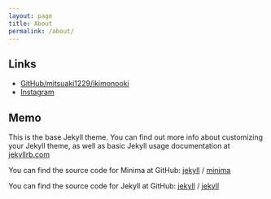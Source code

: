 ```yaml
---
layout: page
title: About
permalink: /about/
---
```


## Links

* [GitHub/mitsuaki1229/ikimonooki](https://github.com/mitsuaki1229/ikimonooki)
* [Instagram](https://www.instagram.com/ikimonooki)

## Memo

This is the base Jekyll theme. You can find out more info about customizing your Jekyll theme, as well as basic Jekyll usage documentation at [jekyllrb.com](https://jekyllrb.com/)

You can find the source code for Minima at GitHub:
[jekyll][jekyll-organization] /
[minima](https://github.com/jekyll/minima)

You can find the source code for Jekyll at GitHub:
[jekyll][jekyll-organization] /
[jekyll](https://github.com/jekyll/jekyll)


[jekyll-organization]: https://github.com/jekyll
